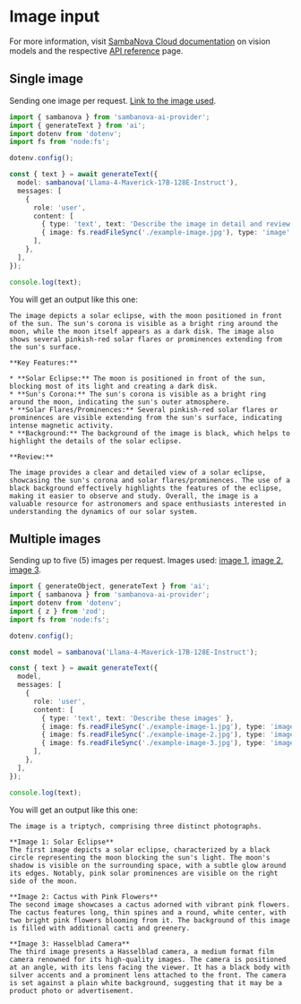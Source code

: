 # Image input

For more information, visit [SambaNova Cloud documentation](https://docs.sambanova.ai/cloud/docs/capabilities/vision) on vision models and the respective [API reference](https://docs.sambanova.ai/cloud/api-reference/endpoints/vision-endpoint) page.

## Single image

Sending one image per request. [Link to the image used](https://upload.wikimedia.org/wikipedia/commons/thumb/3/3e/2024_Solar_Eclipse_Prominences.jpg/720px-2024_Solar_Eclipse_Prominences.jpg).

```ts
import { sambanova } from 'sambanova-ai-provider';
import { generateText } from 'ai';
import dotenv from 'dotenv';
import fs from 'node:fs';

dotenv.config();

const { text } = await generateText({
  model: sambanova('Llama-4-Maverick-17B-128E-Instruct'),
  messages: [
    {
      role: 'user',
      content: [
        { type: 'text', text: 'Describe the image in detail and review it' },
        { image: fs.readFileSync('./example-image.jpg'), type: 'image' },
      ],
    },
  ],
});

console.log(text);
```

You will get an output like this one:

```
The image depicts a solar eclipse, with the moon positioned in front of the sun. The sun's corona is visible as a bright ring around the moon, while the moon itself appears as a dark disk. The image also shows several pinkish-red solar flares or prominences extending from the sun's surface.

**Key Features:**

* **Solar Eclipse:** The moon is positioned in front of the sun, blocking most of its light and creating a dark disk.
* **Sun's Corona:** The sun's corona is visible as a bright ring around the moon, indicating the sun's outer atmosphere.
* **Solar Flares/Prominences:** Several pinkish-red solar flares or prominences are visible extending from the sun's surface, indicating intense magnetic activity.
* **Background:** The background of the image is black, which helps to highlight the details of the solar eclipse.

**Review:**

The image provides a clear and detailed view of a solar eclipse, showcasing the sun's corona and solar flares/prominences. The use of a black background effectively highlights the features of the eclipse, making it easier to observe and study. Overall, the image is a valuable resource for astronomers and space enthusiasts interested in understanding the dynamics of our solar system.
```

## Multiple images

Sending up to five (5) images per request. Images used: [image 1](https://upload.wikimedia.org/wikipedia/commons/thumb/3/3e/2024_Solar_Eclipse_Prominences.jpg/720px-2024_Solar_Eclipse_Prominences.jpg), [image 2](<https://en.wikipedia.org/wiki/Tatacoa_Desert#/media/File:Melocactus_curvispinus_curvispinus_(3).jpg>), [image 3]().

```ts
import { generateObject, generateText } from 'ai';
import { sambanova } from 'sambanova-ai-provider';
import dotenv from 'dotenv';
import { z } from 'zod';
import fs from 'node:fs';

dotenv.config();

const model = sambanova('Llama-4-Maverick-17B-128E-Instruct');

const { text } = await generateText({
  model,
  messages: [
    {
      role: 'user',
      content: [
        { type: 'text', text: 'Describe these images' },
        { image: fs.readFileSync('./example-image-1.jpg'), type: 'image' },
        { image: fs.readFileSync('./example-image-2.jpg'), type: 'image' },
        { image: fs.readFileSync('./example-image-3.jpg'), type: 'image' },
      ],
    },
  ],
});

console.log(text);
```

You will get an output like this one:

```
The image is a triptych, comprising three distinct photographs.

**Image 1: Solar Eclipse**
The first image depicts a solar eclipse, characterized by a black circle representing the moon blocking the sun's light. The moon's shadow is visible on the surrounding space, with a subtle glow around its edges. Notably, pink solar prominences are visible on the right side of the moon.

**Image 2: Cactus with Pink Flowers**
The second image showcases a cactus adorned with vibrant pink flowers. The cactus features long, thin spines and a round, white center, with two bright pink flowers blooming from it. The background of this image is filled with additional cacti and greenery.

**Image 3: Hasselblad Camera**
The third image presents a Hasselblad camera, a medium format film camera renowned for its high-quality images. The camera is positioned at an angle, with its lens facing the viewer. It has a black body with silver accents and a prominent lens attached to the front. The camera is set against a plain white background, suggesting that it may be a product photo or advertisement.
```
